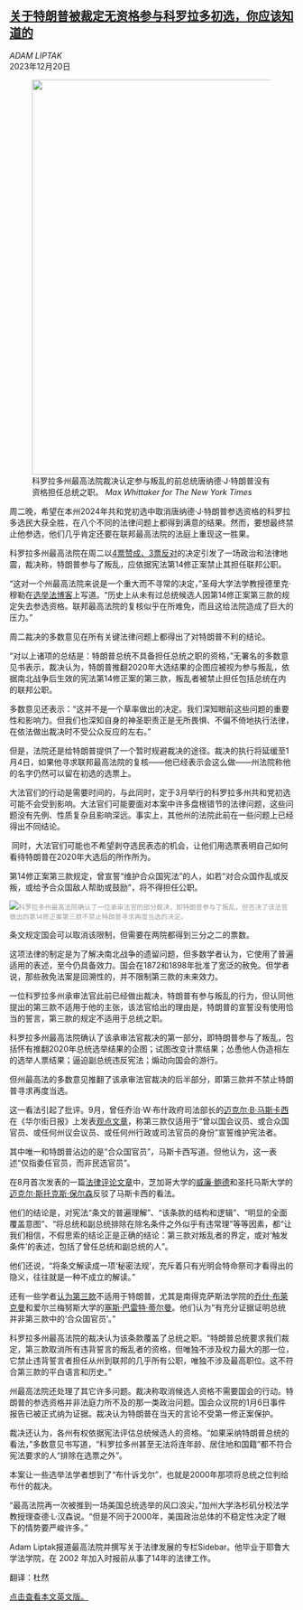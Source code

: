 <!--1703147822000-->
[关于特朗普被裁定无资格参与科罗拉多初选，你应该知道的](https://cn.nytimes.com/usa/20231220/colorado-trump-legal-questions-supreme-court/)
------

<address>ADAM LIPTAK</address><time pudate="2023-12-21 04:22:36" datetime="2023-12-21 04:22:36">2023年12月20日</time><figure><img src="https://images.weserv.nl/?url=static01.nyt.com/images/2023/12/19/multimedia/19dc-colorado-explainer-qphg/19dc-colorado-explainer-qphg-master1050.jpg" width="1050" height="700"><figcaption>科罗拉多州最高法院裁决认定参与叛乱的前总统唐纳德·J·特朗普没有资格担任总统之职。 <cite>Max Whittaker for The New York Times</cite></figcaption></figure><section><p>周二晚，希望在本州2024年共和党初选中取消唐纳德·J·特朗普参选资格的科罗拉多选民大获全胜，在八个不同的法律问题上都得到满意的结果。然而，要想最终禁止他参选，他们几乎肯定还要在联邦最高法院的法庭上重现这一胜果。</p><p>科罗拉多州最高法院在周二以<a rel="noopener noreferrer" target="_blank" href="https://www.courts.state.co.us/userfiles/file/Court_Probation/Supreme_Court/Opinions/2023/23SA300.pdf">4票赞成、3票反对</a>的决定引发了一场政治和法律地震，裁决称，特朗普参与了叛乱，应依据宪法第14修正案禁止其担任联邦公职。</p><p>“这对一个州最高法院来说是一个重大而不寻常的决定，”圣母大学法学教授德里克·穆勒在<a rel="noopener noreferrer" target="_blank" href="https://electionlawblog.org/?p=140292">选举法博客</a>上写道。“历史上从未有过总统候选人因第14修正案第三款的规定失去参选资格。联邦最高法院的复核似乎在所难免，而且这给法院造成了巨大的压力。”</p><p>周二裁决的多数意见在所有关键法律问题上都得出了对特朗普不利的结论。</p><p>“对以上诸项的总结是：特朗普总统不具备担任总统之职的资格，”无署名的多数意见书表示，裁决认为，特朗普推翻2020年大选结果的企图应被视为参与叛乱，依据南北战争后生效的宪法第14修正案的第三款，叛乱者被禁止担任包括总统在内的联邦公职。</p><p>多数意见还表示：“这并不是一个草率做出的决定。我们深知眼前这些问题的重要性和影响力。但我们也深知自身的神圣职责正是无所畏惧、不偏不倚地执行法律，在依法做出裁决时不受公众反应的左右。”</p><p>但是，法院还是给特朗普提供了一个暂时规避裁决的途径。裁决的执行将延缓至1月4日，如果他寻求联邦最高法院的复核——他已经表示会这么做——州法院称他的名字仍然可以留在初选的选票上。</p><p>大法官们的行动是需要时间的，与此同时，定于3月举行的科罗拉多州共和党初选可能不会受到影响。大法官们可能要面对本案中许多盘根错节的法律问题，这些问题没有先例、性质复杂且影响深远。事实上，其他州的法院此前在一些问题上已经得出不同结论。</p><p> 同时，大法官们可能也不希望剥夺选民表态的机会，让他们用选票表明自己如何看待特朗普在2020年大选后的所作所为。</p>第14修正案第三款规定，曾宣誓“维护合众国宪法”的人，如若“对合众国作乱或反叛，或给予合众国敌人帮助或鼓励”，将不得担任公职。<p><img src="https://images.weserv.nl/?url=static01.nyt.com/images/2023/12/19/multimedia/19dc-colorado-explainer-tgvh/19dc-colorado-explainer-tgvh-master1050.jpg"><small style="color: #999;">科罗拉多州最高法院确认了一位承审法官的部分裁决，即特朗普参与了叛乱，但否决了该法官做出的第14修正案第三款不禁止特朗普寻求再度当选的决定。</small></p><p>条文规定国会可以取消该限制，但需要在两院都得到三分之二的票数。</p><p>这项法律的制定是为了解决南北战争的遗留问题，但多数学者认为，它使用了普遍适用的表述，至今仍具备效力。国会在1872和1898年批准了宽泛的赦免。但学者说，那些赦免法案是回溯性的，并不限制第三款的未来效力。</p><p>一位科罗拉多州承审法官此前已经做出裁决，特朗普有参与叛乱的行为，但认同他提出的第三款不适用于他的主张，该法官给出的理由是，特朗普的宣誓没有使用恰当的誓言，第三款的规定不适用于总统之职。</p><p>科罗拉多州最高法院确认了该承审法官裁决的第一部分，即特朗普参与了叛乱，包括怀有推翻2020年总统选举结果的企图；试图改变计票结果；怂恿他人伪造相左的选举人票结果；逼迫副总统违反宪法；煽动向国会的游行。</p><p>但州最高法的多数意见推翻了该承审法官裁决的后半部分，即第三款并不禁止特朗普寻求再度当选。</p><p>这一看法引起了批评。9月，曾任乔治·W·布什政府司法部长的<a rel="noopener noreferrer" target="_blank" href="https://www.debevoise.com/michaelmukasey?tab=biography">迈克尔·B·马斯卡西</a>在《华尔街日报》上发表<a rel="noopener noreferrer" target="_blank" href="https://www.wsj.com/articles/was-trump-an-officer-of-the-united-states-constitution-14th-amendment-50b7d26">观点文章</a>，称第三款仅适用于“曾以国会议员、或合众国官员、或任何州议会议员、或任何州行政或司法官员的身份”宣誓维护宪法者。</p><p>其中唯一和特朗普沾边的是“合众国官员”，马斯卡西写道。但他认为，这一表述“仅指委任官员，而非民选官员”。</p><p>在8月首次发表的一篇<a rel="noopener noreferrer" target="_blank" href="https://papers.ssrn.com/sol3/papers.cfm?abstract_id=4532751">法律评论文章</a>中，芝加哥大学的<a rel="noopener noreferrer" target="_blank" href="https://www.law.uchicago.edu/faculty/baude">威廉·鲍德</a>和圣托马斯大学的<a rel="noopener noreferrer" target="_blank" href="https://law.stthomas.edu/about/faculty-staff/directory/michael-paulsen/">迈克尔·斯托克斯·保尔森</a>反驳了马斯卡西的看法。</p><p>他们的结论是，对宪法“条文的普遍理解”、“该条款的结构和逻辑”、“明显的全面覆盖意图”、“将总统和副总统排除在除名条件之外似乎有违常理”等等因素，都“让我们相信，不假思索的结论正是正确的结论：第三款对叛乱者的界定，或对‘触发条件’的表述，包括了曾任总统和副总统的人”。</p><p>他们还说，“将条文解读成一项‘秘密法规’，充斥着只有光明会特命祭司才看得出的隐义，往往就是一种不成立的解读。”</p><p>还有一些学者<a rel="noopener noreferrer" target="_blank" href="https://papers.ssrn.com/sol3/papers.cfm?abstract_id=4568771">认为第三款</a>不适用于特朗普，尤其是南得克萨斯法学院的<a rel="noopener noreferrer" target="_blank" href="https://www.stcl.edu/about-us/faculty/josh-blackman/">乔什·布莱克曼</a>和爱尔兰梅努斯大学的<a rel="noopener noreferrer" target="_blank" href="https://www.maynoothuniversity.ie/people/seth-barrett-tillman">塞斯·巴雷特·蒂尔曼</a>。他们认为“有充分证据证明总统并非第三款中的‘合众国官员’。”</p><p>科罗拉多州最高法院的裁决认为该条款覆盖了总统之职。“特朗普总统要求我们裁定，第三款取消所有违背誓言的叛乱者的资格，但唯独不涉及权力最大的那一位，它禁止违背誓言者担任从州到联邦的几乎所有公职，唯独不涉及最高职位。这不符合第三款的平白语言和历史。”</p><p>州最高法院还处理了其它许多问题。裁决称取消候选人资格不需要国会的行动。特朗普的参选资格并非法庭力所不及的那一类政治问题。国会众议院的1月6日事件报告已被正式纳为证据。裁决认为特朗普在当天的言论不受第一修正案保护。</p><p>裁决还认为，各州有权依据宪法评估总统候选人的资格。“如果采纳特朗普总统的看法，”多数意见书写道，“科罗拉多州甚至无法将连年龄、居住地和国籍”都不符合宪法要求的人“排除在选票之外”。</p><p>本案让一些选举法学者想到了“布什诉戈尔”，也就是2000年那项将总统之位判给布什的裁决。</p><p>“最高法院再一次被推到一场美国总统选举的风口浪尖，”加州大学洛杉矶分校法学教授理查德·L·汉森说。“但是不同于2000年，美国政治总体的不稳定性决定了眼下的情势要严峻许多。”</p></section><footer><p>Adam Liptak报道最高法院并撰写关于法律发展的专栏Sidebar。他毕业于耶鲁大学法学院，在 2002 年加入时报前从事了14年的法律工作。</p><p>翻译：杜然</p><p><a rel="nofollow" target="_blank" href="https://www.nytimes.com/2023/12/19/us/politics/colorado-trump-legal-questions-supreme-court.html">点击查看本文英文版。</a></p></footer>
